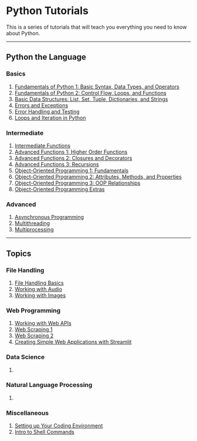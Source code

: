 # Python Tutorials

This is a series of tutorials that will teach you everything you need to know about Python.

---

## Python the Language

### Basics

1. [Fundamentals of Python 1: Basic Syntax, Data Types, and Operators]()
2. [Fundamentals of Python 2: Control Flow, Loops, and Functions]()
3. [Basic Data Structures: List, Set, Tuple, Dictionaries, and Strings]()
4. [Errors and Exceptions](./error_handling_and_exceptions_in_python/Errors_and_Exceptions_in_Python.ipynb)
5. [Error Handling and Testing](./error_handling_and_exceptions_in_python/Error_Handling_and_Testing_in_Python.ipynb)
6. [Loops and Iteration in Python](./loops_and_iteration_in_python/Loops_and_Iteration_in_Python.ipynb)

### Intermediate

1. [Intermediate Functions](./intermediate_python_functions/Intermediate_Python_Functions.ipynb)
2. [Advanced Functions 1: Higher Order Functions](./advanced_python_functions/Advanced_Python_Functions_Part_1_Higher_Order_Functions.ipynb)
3. [Advanced Functions 2: Closures and Decorators](./advanced_python_functions/Advanced_Python_Functions_Part_2_Closures_and_Decorators.ipynb)
4. [Advanced Functions 3: Recursions](./advanced_python_functions/Advanced_Python_Functions_Part_3_Recursions.ipynb)
5. [Object-Oriented Programming 1: Fundamentals](./object_oriented_programming_in_python/Object_Oriented_Programming_in_Python_Part_1_Fundamentals.ipynb)
6. [Object-Oriented Programming 2: Attributes, Methods, and Properties](./object_oriented_programming_in_python/Object_Oriented_Programming_in_Python_Part_2_Attributes_Methods_&_Properties.ipynb)
7. [Object-Oriented Programming 3: OOP Relationships](./object_oriented_programming_in_python/Object_Oriented_Programming_in_Python_Part_3_OOP_Relationships.ipynb)
8. [Object-Oriented Programming Extras](./object_oriented_programming_in_python/Object_Oriented_Programming_in_Python_Extras.ipynb)

### Advanced

1. [Asynchronous Programming](./asynchronous_programming_with_python/Asynchronous_Programming_in_Python.ipynb)
2. [Multithreading](./multithreading_in_python/Multithreading_in_Python.ipynb)
3. [Multiprocessing](./multiprocessing_in_python/Multiprocessing_in_Python.ipynb)

---

## Topics

### File Handling

1. [File Handling Basics]()
2. [Working with Audio]()
3. [Working with Images]()

### Web Programming

1. [Working with Web APIs]()
2. [Web Scraping 1]()
3. [Web Scraping 2]()
4. [Creating Simple Web Applications with Streamlit]()

### Data Science

1. []()

### Natural Language Processing

1. []()

### Miscellaneous

1. [Setting up Your Coding Environment]()
2. [Intro to Shell Commands](./intro_to_shell_commands/shell-commands.md)

